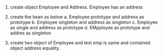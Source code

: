 #
1. create object Employee and Address. Employee has an address
2. create the bean as below
    a. Employee prototype and address as prototype
    b. Employee singleton and address as singleton
    c. Employee as single and address as prototype
    d. EMpployee as prototype and addres as singleton

3. create two object of Employee and test emp is same and contained object address equality.